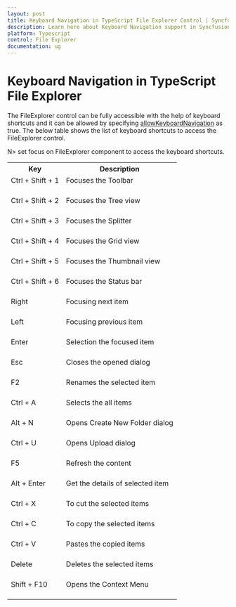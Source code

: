```yaml
---
layout: post
title: Keyboard Navigation in TypeScript File Explorer Control | Syncfusion
description: Learn here about Keyboard Navigation support in Syncfusion TypeScript File Explorer Control, its elements, and more.
platform: Typescript
control: File Explorer
documentation: ug
---
```


# Keyboard Navigation in TypeScript File Explorer

The FileExplorer control can be fully accessible with the help of keyboard shortcuts and it can be allowed by specifying [allowKeyboardNavigation](https://help.syncfusion.com/api/js/ejfileexplorer#members:allowkeyboardnavigation) as true. The below table shows the list of keyboard shortcuts to access the FileExplorer control. 

N> set focus on FileExplorer component to access the keyboard shortcuts.

<table>
<tr>
<th>
Key</th><th>
Description</th></tr>
<tr>
<td>
Ctrl + Shift + 1<br/><br/></td><td>
Focuses the Toolbar<br/><br/></td></tr>
<tr>
<td>
Ctrl + Shift + 2<br/><br/></td><td>
Focuses the Tree view<br/><br/></td></tr>
<tr>
<td>
Ctrl + Shift + 3<br/><br/></td><td>
Focuses the Splitter<br/><br/></td></tr>
<tr>
<td>
Ctrl + Shift + 4<br/><br/></td><td>
Focuses the Grid view<br/><br/></td></tr>
<tr>
<td>
Ctrl + Shift + 5<br/><br/></td><td>
Focuses the Thumbnail view<br/><br/></td></tr>
<tr>
<td>
Ctrl + Shift + 6<br/><br/></td><td>
Focuses the Status bar<br/><br/></td></tr>
<tr>
<td>
Right<br/><br/></td><td>
Focusing next item<br/><br/></td></tr>
<tr>
<td>
Left<br/><br/></td><td>
Focusing previous item<br/><br/></td></tr>
<tr>
<td>
Enter<br/><br/></td><td>
Selection the focused item<br/><br/></td></tr>
<tr>
<td>
Esc<br/><br/></td><td>
Closes the opened dialog<br/><br/></td></tr>
<tr>
<td>
F2<br/><br/></td><td>
Renames the selected item<br/><br/></td></tr>
<tr>
<td>
Ctrl + A<br/><br/></td><td>
Selects the all items<br/><br/></td></tr>
<tr>
<td>
Alt + N<br/><br/></td><td>
Opens Create New Folder dialog<br/><br/></td></tr>
<tr>
<td>
Ctrl + U<br/><br/></td><td>
Opens Upload dialog<br/><br/></td></tr>
<tr>
<td>
F5<br/><br/></td><td>
Refresh the content<br/><br/></td></tr>
<tr>
<td>
Alt + Enter<br/><br/></td><td>
Get the details of selected item<br/><br/></td></tr>
<tr>
<td>
Ctrl + X<br/><br/></td><td>
To cut the selected items<br/><br/></td></tr>
<tr>
<td>
Ctrl + C<br/><br/></td><td>
To copy the selected items<br/><br/></td></tr>
<tr>
<td>
Ctrl + V<br/><br/></td><td>
Pastes the copied items<br/><br/></td></tr>
<tr>
<td>
Delete<br/><br/></td><td>
Deletes the selected items<br/><br/></td></tr>
<tr>
<td>
Shift + F10<br/><br/></td><td>
Opens the Context Menu<br/><br/></td></tr>
</table>
